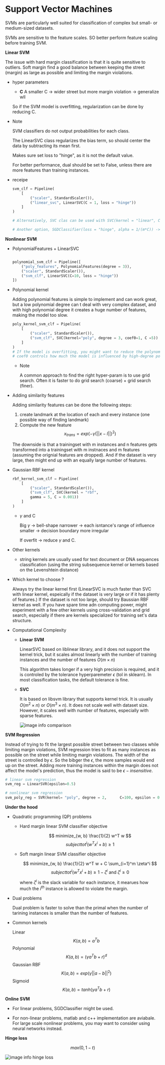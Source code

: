# Support Vector Machines

SVMs are particularly well suited for classification of complex but small- or medium-sized datasets.

SVMs are sensitive to the feature scales. SO better perform feature scaling before training SVM. 

**Linear SVM**

The issue with hard margin classification is that it is quite sensitive to outliers. Soft margin find a good balance between keeping the street (margin) as large as possible and limiting the margin violations. 

* hyper parameters

  * **C** A smaller C -> wider street but more margin violation -> generalize wll
  
  So if the SVM model is overfitting, regularization can be done by reducing C. 

* Note

  SVM classifiers do not output probabilities for each class.

  The LinearSVC class regularizes the bias term, so should center the data by subtracting its mean first. 

  Makes sure set loss to "hinge", as it is not the default value. 

  For better performance, dual should be set to False, unless there are more features than training instances. 

* receipe

  ```python
  svm_clf = Pipeline(
      [
          ("scaler", StandardScaler()),
          ("linear_svc", LinearSVC(C = 1, loss = "hinge"))
      ]
  )

  # Alternatively, SVC clas can be used with SVC(kernel = "linear", C = 1) -> much slower, especially with large training sets, not recommended

  # Another option, SGDClassifier(loss = "hinge", alpha = 1/(m*C)) -> this applies regular Stochastic Gradient Descent to train a linear SVM classifier. Does not converge as fast as LinearSVC, but can handle huge dataset that does not fit in memory or handle online classification tasks.
  ```

**Nonlinear SVM**

* PolynomialFeatures + LinearSVC 

  ```python 
  
  polynomial_svm_clf = Pipeline([
      ("poly_features", PolynomialFeatures(degree = 3)),
      ("scaler", StandardScaler()),
      ("svm_clf", LinearSVC(C=10, loss = "hinge"))
  ])
  ```

* Polynomial kernel
    
    Adding polynomial features is simple to implement and can work great, but a low polynomial degree can
    t deal with very complex dataset, and with high polynomial degree it creates a huge number of features, making the model too slow. 

    ```python
    poly_kernel_svm_clf = Pipeline(
        [
            ("scaler", StandardScaler()),
            ("svm_clf", SVC(kernel="poly", degree = 3, coef0=1, C =5))
        ]
    )
    # If the model is overfitting, you might want to reduce the polynomial degree, and if the model is underfitting, you can try increase it. 
    # coef0 controls how much the model is influenced by high-degree polynomials versus low-degree polynomials.
    ```
  * Note
    
    A common approach to find the right hyper-param is to use grid search. Often it is faster to do grid search (coarse) + grid search (finer).

* Adding similarity features

  Adding similarity features can be done the following steps:

  1. create landmark at the location of each and every instance (one possible way of finding landmark)
  2. Compute the new feature
      $$
      x_{trans} = exp(-\gamma (\vert \vert x-l \vert \vert)^2 )
      $$ 

  The downside is that a trainingset with m instances and n features gets transformed into a trainingset with m instnaces and m features (assuming the orignial features are dropped). And if the dataset is very large, then might end up with an equally large number of features. 

* Gaussian RBF kernel

  ```python
  rbf_kernel_svm_clf = Pipeline(
      [
          ("scaler", StandardScaler()),
          ("svm_clf", SVC(kernel = "rbf",
          gamma = 5, C = 0.001))
      ]
  )
  ```
  * $\gamma$ and C
    
    Big $\gamma$ -> bell-shape narrower -> each isntance's range of influence smaller -> decision boundary more irregular

    If overfit -> reduce $\gamma$ and C. 

* Other kernels 

  * string kernels are usually used for text document or DNA sequences classification (using the string subsequence kernel or kernels based on the Levenshtein distance)

* Which kernel to choose ? 

  Always try the linear kernel first (LinearSVC is much faster than SVC with linear kernel, espeically if the dataset is very large or if it has plenty of features.) If the dataset is not too large, should try Baussian RBF kernel as well. If you have spare time adn computing power, might experiment with a few other kernels using cross-validation and grid search, especially if there are kernels specialized for training set's data structure. 


* Computational Complexity

  * **Linear SVM**

    LinearSVC based on liblinear library, and it does not support the kernel trick, but it scales almost linearly with the number of training instances and the number of features $O(m \times n)$

    This algorithm takes longer if a very high precision is required, and it is controled by the tolerance hyperparemeter $\epsilon$ (tol in sklearn). In most classification tasks, the default tolerance is fine. 

  * **SVC** 

    It is based on libsvm library that supports kernel trick. It is usually $O(m^2 \times n)$ or $O(m^3 \times n)$. It does not scale well with dataset size. However, it scales well with number of features, especially with sparse features. 

    ![image info](../pictures/comparison.png)
    comparison


**SVM Regression**

Instead of trying to fit the largest possible street between two classes while limiting margin violations, SVM regression tries to fit as many instances as possible on the street while limiting margin violations. The width of the street is controlled by $\epsilon$. So the bibger the $\epsilon$, the more samples would end up on the street. Adding more training instances within the margin does not affect the model's prediction, thus the model is said to be $\epsilon-insensitive$. 

```python
# linear svm regression
svm_reg = LinearSVR(epsilon=0.5)

# nonlinear svm regression
svm_poly_reg = SVR(kernel= "poly", degree = 2,      C=100, epsilon = 0.1)
```

**Under the hood**

* Quadratic programming (QP) problems

  * Hard margin linear SVM classifier objective

    $$
    minimize_{w, b} \frac{1}{2} w^T w
    $$
    $$
    subject to t^i(w^Tx^i+b) \geq 1  
    $$

  * Soft margin linear SVM classifier objective

    $$
    minimize_{w, b} \frac{1}{2} w^T w + C \sum_{i=1}^m \zeta^i
    $$
    $$
    subject to t^i(w^Tx^i+b) \geq 1 - \zeta^i \text{ and } \zeta^i \geq 0
    $$

    where $\zeta^i$ is the slack variable for each instance, it mearues how much the $i^{th}$ instance is allowed to violate the margin.

* Dual problems
  
  Dual problem is faster to solve than the primal when the number of tarining instances is smaller than the number of features. 
  
* Common kernels 

  Linear
  $$
  K(a,b)=a^Tb
  $$
  Polynomial
  $$
  K(a,b) = (\gamma a^Tb+r)^d
  $$
  Gaussian RBF
  $$
  K(a,b) = exp(\gamma \vert \vert a-b \vert \vert^2)
  $$
  Sigmoid
  $$
  K(a,b) = tanh(\gamma a^T b+r)
  $$

**Online SVM**

* For linear problems, SGDClassifier might be used. 

* For non-linear problems, matlab and c++ implementation are aviabale. For large scale nonlinear problems, you may want to consider using neural networks instead.

**Hinge loss**

$$
max(0, 1-t)
$$

![image info](../pictures/hinge.png)
    hinge loss
